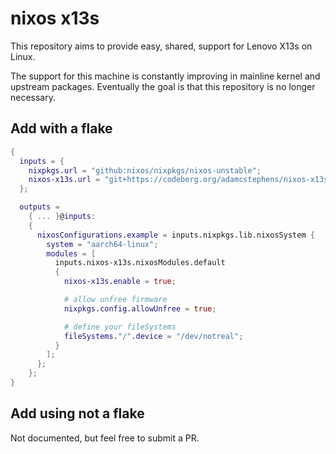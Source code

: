 # nixos x13s

This repository aims to provide easy, shared, support for Lenovo X13s on Linux.

The support for this machine is constantly improving in mainline kernel and upstream packages. Eventually the goal is that this repository is no longer necessary.

## Add with a flake

```nix
{
  inputs = {
    nixpkgs.url = "github:nixos/nixpkgs/nixos-unstable";
    nixos-x13s.url = "git+https://codeberg.org/adamcstephens/nixos-x13s";
  };

  outputs =
    { ... }@inputs:
    {
      nixosConfigurations.example = inputs.nixpkgs.lib.nixosSystem {
        system = "aarch64-linux";
        modules = [
          inputs.nixos-x13s.nixosModules.default
          {
            nixos-x13s.enable = true;

            # allow unfree firmware
            nixpkgs.config.allowUnfree = true;

            # define your fileSystems
            fileSystems."/".device = "/dev/notreal";
          }
        ];
      };
    };
}
```

## Add using not a flake

Not documented, but feel free to submit a PR.
